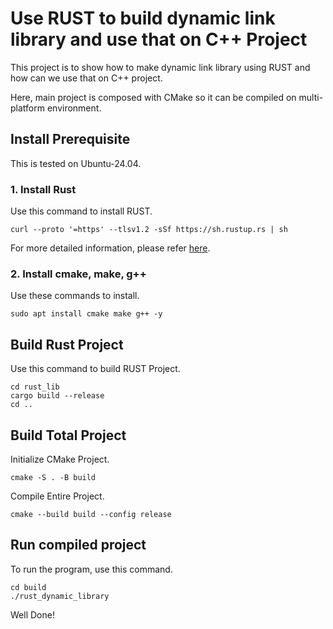 # Use RUST to build dynamic link library and use that on C++ Project

This project is to show how to make dynamic link library using RUST and how can we use that on C++ project.

Here, main project is composed with CMake so it can be compiled on multi-platform environment.

## Install Prerequisite

This is tested on Ubuntu-24.04.

### 1. Install Rust

Use this command to install RUST.

```
curl --proto '=https' --tlsv1.2 -sSf https://sh.rustup.rs | sh
```

For more detailed information, please refer [here](https://www.rust-lang.org/tools/install).

### 2. Install cmake, make, g++

Use these commands to install.

```
sudo apt install cmake make g++ -y
```

## Build Rust Project

Use this command to build RUST Project.

```
cd rust_lib
cargo build --release
cd ..
```

## Build Total Project

Initialize CMake Project.

```
cmake -S . -B build
```

Compile Entire Project.

```
cmake --build build --config release
```

## Run compiled project

To run the program, use this command.

```
cd build
./rust_dynamic_library
```


Well Done!